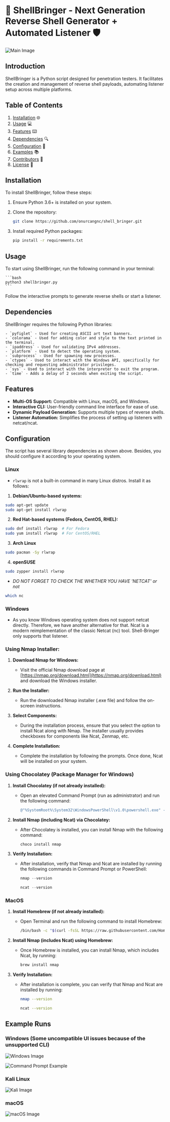 # 🚀 ShellBringer - Next Generation Reverse Shell Generator + Automated Listener 🛡️

![Main Image](https://github.com/onurcangnc/shell_bringer/blob/main/example_run/mainScreen.PNG)

## Introduction
ShellBringer is a Python script designed for penetration testers. It facilitates the creation and management of reverse shell payloads, automating listener setup across multiple platforms.

## Table of Contents
1. [Installation](#installation) 🌐
2. [Usage](#usage) 💻
3. [Features](#features) ⌨️
4. [Dependencies](#dependencies) 🔍
5. [Configuration](#configuration) 🧰
6. [Examples](#examples) 📚
7. [Contributors](#contributors) 👥
8. [License](#license) 📜

## Installation
To install ShellBringer, follow these steps:

1. Ensure Python 3.6+ is installed on your system.

2. Clone the repository:
   ```bash
   git clone https://github.com/onurcangnc/shell_bringer.git
    ```
3. Install required Python packages:
   ```bash
   pip install -r requirements.txt
    ```
## Usage
To start using ShellBringer, run the following command in your terminal:

    ```bash
    python3 shellbringer.py
    ```

Follow the interactive prompts to generate reverse shells or start a listener.

## Dependencies

ShellBringer requires the following Python libraries:
```
- `pyfiglet` - Used for creating ASCII art text banners.
- `colorama` - Used for adding color and style to the text printed in the terminal.
- `ipaddress` - Used for validating IPv4 addresses.
- `platform` - Used to detect the operating system.
- `subprocess` - Used for spawning new processes.
- `ctypes` - Used to interact with the Windows API, specifically for checking and requesting administrator privileges.
- `sys` - Used to interact with the interpreter to exit the program.
- `time` - Adds a delay of 2 seconds when exiting the script.
```

## Features

- **Multi-OS Support:** Compatible with Linux, macOS, and Windows.
- **Interactive CLI:** User-friendly command line interface for ease of use.
- **Dynamic Payload Generation:** Supports multiple types of reverse shells.
- **Listener Automation:** Simplifies the process of setting up listeners with netcat/ncat.

## Configuration

The script has several library dependencies as shown above. Besides, you should configure it according to your operating system.

### Linux

- `rlwrap` is not a built-in command in many Linux distros. Install it as follows:


1. **Debian/Ubuntu-based systems:**

```bash
sudo apt-get update
sudo apt-get install rlwrap
```

2. **Red Hat-based systems (Fedora, CentOS, RHEL):**

```bash
sudo dnf install rlwrap  # For Fedora
sudo yum install rlwrap  # For CentOS/RHEL
```

3. **Arch Linux**

```bash
sudo pacman -Sy rlwrap
```

4. **openSUSE**
```bash
sudo zypper install rlwrap
```

- *DO NOT FORGET TO CHECK THE WHETHER YOU HAVE 'NETCAT' or not*
    
```bash
which nc
```

### Windows
- As you know Windows operating system does not support netcat directly. Therefore, we have another alternative for that.
Ncat is a modern reimplementation of the classic Netcat (nc) tool. Shell-Bringer only supports that listener.

### Using Nmap Installer:

1. **Download Nmap for Windows:**
   - Visit the official Nmap download page at [https://nmap.org/download.html](https://nmap.org/download.html) and download the Windows installer.

2. **Run the Installer:**
   - Run the downloaded Nmap installer (.exe file) and follow the on-screen instructions.

3. **Select Components:**
   - During the installation process, ensure that you select the option to install Ncat along with Nmap. The installer usually provides checkboxes for components like Ncat, Zenmap, etc.

4. **Complete Installation:**
   - Complete the installation by following the prompts. Once done, Ncat will be installed on your system.


### Using Chocolatey (Package Manager for Windows)

1. **Install Chocolatey (if not already installed):**
   - Open an elevated Command Prompt (run as administrator) and run the following command:
     ```powershell
     @"%SystemRoot%\System32\WindowsPowerShell\v1.0\powershell.exe" -NoProfile -InputFormat None -ExecutionPolicy Bypass -Command "iex ((New-Object System.Net.WebClient).DownloadString('https://chocolatey.org/install.ps1'))" && SET "PATH=%PATH%;%ALLUSERSPROFILE%\chocolatey\bin"
     ```

2. **Install Nmap (including Ncat) via Chocolatey:**
   - After Chocolatey is installed, you can install Nmap with the following command:
     ```powershell
     choco install nmap
     ```

3. **Verify Installation:**
   - After installation, verify that Nmap and Ncat are installed by running the following commands in Command Prompt or PowerShell:
     ```powershell
     nmap --version
     ```
     ```powershell
     ncat --version
     ```

### MacOS

1. **Install Homebrew (if not already installed):**
   - Open Terminal and run the following command to install Homebrew:
     ```bash
     /bin/bash -c "$(curl -fsSL https://raw.githubusercontent.com/Homebrew/install/HEAD/install.sh)"
     ```

2. **Install Nmap (includes Ncat) using Homebrew:**
   - Once Homebrew is installed, you can install Nmap, which includes Ncat, by running:
     ```bash
     brew install nmap
     ```

3. **Verify Installation:**
   - After installation is complete, you can verify that Nmap and Ncat are installed by running:
     ```bash
     nmap --version
     ```
     ```bash
     ncat --version
     ```


## Example Runs

### Windows (Some uncompatible UI issues because of the unsupported CLI)

![Windows Image](https://github.com/onurcangnc/shell_bringer/blob/main/example_run/powershell.gif)

![Command Prompt Example](https://github.com/onurcangnc/shell_bringer/blob/main/example_run/commandPrompt.gif)


### Kali Linux

![Kali Image](https://github.com/onurcangnc/shell_bringer/blob/main/example_run/kali.png)


### macOS
![macOS Image](https://github.com/onurcangnc/shell_bringer/blob/main/example_run/macos.gif)